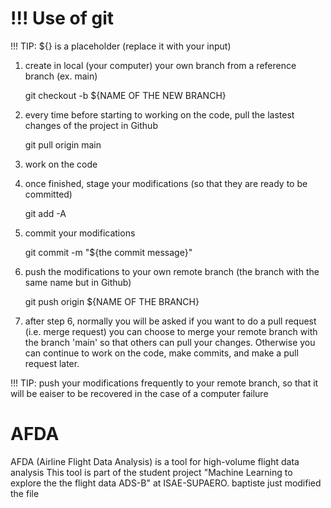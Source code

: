 # !!! Use of git

!!! TIP: ${} is a placeholder (replace it with your input)

1. create in local (your computer) your own branch from a reference branch (ex. main)

    git checkout -b ${NAME OF THE NEW BRANCH}


2. every time before starting to working on the code, pull the lastest changes of the project in Github

    git pull origin main


3. work on the code


4. once finished, stage your modifications (so that they are ready to be committed)

    git add -A


5. commit your modifications

    git commit -m "${the commit message}"


6. push the modifications to your own remote branch (the branch with the same name but in Github)

    git push origin ${NAME OF THE BRANCH}


7. after step 6, normally you will be asked if you want to do a pull request (i.e. merge request)
you can choose to merge your remote branch with the branch 'main' so that others can pull your changes.
Otherwise you can continue to work on the code, make commits, and make a pull request later.

!!! TIP: push your modifications frequently to your remote branch, so that it will be eaiser to be recovered in the case of a computer failure



# AFDA
AFDA (Airline Flight Data Analysis) is a tool for high-volume flight data analysis 
This tool is part of the student project "Machine Learning to explore the the flight data ADS-B" at ISAE-SUPAERO.
baptiste just modified the file
